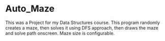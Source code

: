 # Auto_Maze

This was a Project for my Data Structures course.
This program randomly creates a maze, then solves it using DFS approach, then draws the maze and solve path onscreen.
Maze size is configurable.
